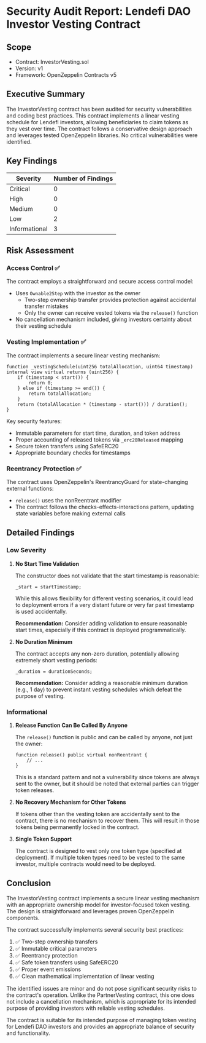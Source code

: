 # Security Audit Report: Lendefi DAO Investor Vesting Contract

## Scope

- Contract: InvestorVesting.sol
- Version: v1 
- Framework: OpenZeppelin Contracts v5

## Executive Summary

The InvestorVesting contract has been audited for security vulnerabilities and coding best practices. This contract implements a linear vesting schedule for Lendefi investors, allowing beneficiaries to claim tokens as they vest over time. The contract follows a conservative design approach and leverages tested OpenZeppelin libraries. No critical vulnerabilities were identified.



## Key Findings

| Severity | Number of Findings |
|----------|-------------------|
| Critical | 0                 |
| High     | 0                 |
| Medium   | 0                 |
| Low      | 2                 |
| Informational | 3           |

## Risk Assessment

### Access Control ✅
The contract employs a straightforward and secure access control model:

- Uses `Ownable2Step` with the investor as the owner
  - Two-step ownership transfer provides protection against accidental transfer mistakes
  - Only the owner can receive vested tokens via the `release()` function
- No cancellation mechanism included, giving investors certainty about their vesting schedule

### Vesting Implementation ✅
The contract implements a secure linear vesting mechanism:

```solidity
function _vestingSchedule(uint256 totalAllocation, uint64 timestamp) internal view virtual returns (uint256) {
    if (timestamp < start()) {
        return 0;
    } else if (timestamp >= end()) {
        return totalAllocation;
    }
    return (totalAllocation * (timestamp - start())) / duration();
}
```

Key security features:
- Immutable parameters for start time, duration, and token address
- Proper accounting of released tokens via `_erc20Released` mapping
- Secure token transfers using SafeERC20
- Appropriate boundary checks for timestamps

### Reentrancy Protection ✅
The contract uses OpenZeppelin's ReentrancyGuard for state-changing external functions:

- `release()` uses the nonReentrant modifier
- The contract follows the checks-effects-interactions pattern, updating state variables before making external calls

## Detailed Findings

### Low Severity

1. **No Start Time Validation**
   
   The constructor does not validate that the start timestamp is reasonable:
   
   ```solidity
   _start = startTimestamp;
   ```
   
   While this allows flexibility for different vesting scenarios, it could lead to deployment errors if a very distant future or very far past timestamp is used accidentally.
   
   **Recommendation:** Consider adding validation to ensure reasonable start times, especially if this contract is deployed programmatically.

2. **No Duration Minimum**
   
   The contract accepts any non-zero duration, potentially allowing extremely short vesting periods:
   
   ```solidity
   _duration = durationSeconds;
   ```
   
   **Recommendation:** Consider adding a reasonable minimum duration (e.g., 1 day) to prevent instant vesting schedules which defeat the purpose of vesting.

### Informational

1. **Release Function Can Be Called By Anyone**
   
   The `release()` function is public and can be called by anyone, not just the owner:
   
   ```solidity
   function release() public virtual nonReentrant {
       // ...
   }
   ```
   
   This is a standard pattern and not a vulnerability since tokens are always sent to the owner, but it should be noted that external parties can trigger token releases.

2. **No Recovery Mechanism for Other Tokens**
   
   If tokens other than the vesting token are accidentally sent to the contract, there is no mechanism to recover them. This will result in those tokens being permanently locked in the contract.

3. **Single Token Support**
   
   The contract is designed to vest only one token type (specified at deployment). If multiple token types need to be vested to the same investor, multiple contracts would need to be deployed.

## Conclusion

The InvestorVesting contract implements a secure linear vesting mechanism with an appropriate ownership model for investor-focused token vesting. The design is straightforward and leverages proven OpenZeppelin components.

The contract successfully implements several security best practices:
1. ✅ Two-step ownership transfers
2. ✅ Immutable critical parameters
3. ✅ Reentrancy protection
4. ✅ Safe token transfers using SafeERC20
5. ✅ Proper event emissions
6. ✅ Clean mathematical implementation of linear vesting

The identified issues are minor and do not pose significant security risks to the contract's operation. Unlike the PartnerVesting contract, this one does not include a cancellation mechanism, which is appropriate for its intended purpose of providing investors with reliable vesting schedules.

The contract is suitable for its intended purpose of managing token vesting for Lendefi DAO investors and provides an appropriate balance of security and functionality.